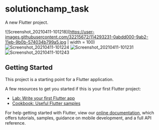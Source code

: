 # solutionchamp_task

A new Flutter project.

![Screenshot_20210411-101218](https://user-images.githubusercontent.com/32215672/114293231-0abdd000-9ab2-11eb-9b0b-574034b799a5.jpg | width = 100)
![Screenshot_20210411-101224](https://user-images.githubusercontent.com/32215672/114293234-10b3b100-9ab2-11eb-9e35-b1c41053156f.jpg)
![Screenshot_20210411-101231](https://user-images.githubusercontent.com/32215672/114293236-11e4de00-9ab2-11eb-868d-ec89a1887da6.jpg)
![Screenshot_20210411-101243](https://user-images.githubusercontent.com/32215672/114293238-13160b00-9ab2-11eb-9afd-8f12f851c0fb.jpg)

## Getting Started

This project is a starting point for a Flutter application.

A few resources to get you started if this is your first Flutter project:

- [Lab: Write your first Flutter app](https://flutter.dev/docs/get-started/codelab)
- [Cookbook: Useful Flutter samples](https://flutter.dev/docs/cookbook)

For help getting started with Flutter, view our
[online documentation](https://flutter.dev/docs), which offers tutorials,
samples, guidance on mobile development, and a full API reference.
